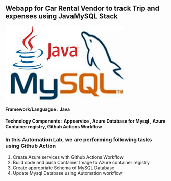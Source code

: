## Webapp for Car Rental Vendor to track Trip and expenses using JavaMySQL Stack

![javamysql](/images/javamysql.png)

#### Framework/Languague : Java
#### Technology Components : Appservice , Azure Database for Mysql , Azure Container registry, Github Actions Workflow

### In this Automation Lab, we are performing following tasks using Github Action

  1. Create Azure services with Github Actions Workflow
  2. Build code and push Container Image to Azure container registry
  3. Create appropriate Schema of MySQL Database 
  4. Update Mysql Database using Automation workflow
